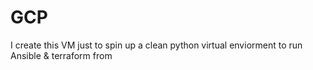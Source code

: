 # GCP

I create this VM just to spin up a clean python virtual enviorment to run Ansible & terraform from 

